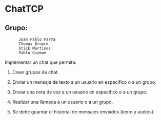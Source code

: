 # ChatTCP

## Grupo:
          Juan Pablo Parra
          Thomas Brueck
          Stick Martinez
          Pablo Guzman

Implementar un chat que permita:

1. Crear grupos de chat.

2. Enviar un mensaje de texto a un usuario en especifico o a un grupo.

3. Enviar una nota de voz a un usuario en especifico o a un grupo.

4. Realizar una llamada a un usuario o a un grupo.

5. Se debe guardar el historial de mensajes enviados (texto y audios).
